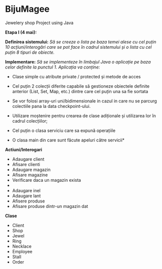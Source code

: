 # BijuMagee
Jewelery shop Project using Java 


**Etapa I (4 mai):**

**Definirea sistemului:**
 *Să se creeze o lista pe baza temei alese cu cel puțin 10 acțiuni/interogări care se pot face în cadrul sistemului și o lista cu cel puțin 8 tipuri de obiecte.*
 
**Implementare:** *Să se implementeze în limbajul Java o aplicație pe baza celor definite la punctul 1. Aplicația va conține:*

 - Clase simple cu atribute private / protected și metode de acces
 
 - Cel puțin 2 colecții diferite capabile să gestioneze obiectele definite anterior (List, Set, Map, etc.) dintre care cel puțin una sa fie sortata
 
 - Se vor folosi array-uri uni/bidimensionale in cazul in care nu se parcurg colectiile pana la data checkpoint-ului.
 
 - Utilizare moștenire pentru crearea de clase adiționale și utilizarea lor în cadrul colecțiilor;
 
 - Cel puțin o clasa serviciu care sa expună operațiile
 
 - O clasa main din care sunt făcute apeluri către servicii*


**Actiuni/Interogari**

- Adaugare client
- Afisare clienti
- Adaugare magazin
- Afisare magazine
- Verificare daca un magazin exista
- 
- Adaugare inel
- Adaugare lant
- Afisere produse 
- Afisare produse dintr-un magazin dat


**Clase**
- Client
- Shop
- Jewel
- Ring
- Necklace
- Employee
- Stall
- Order
